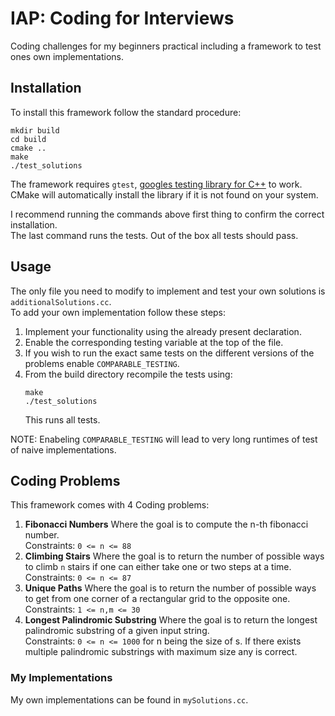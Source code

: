 # IAP: Coding for Interviews
Coding challenges for my beginners practical including a framework to test ones own implementations.

## Installation
To install this framework follow the standard procedure:
```
mkdir build
cd build
cmake ..
make
./test_solutions
```
The framework requires `gtest`, [googles testing library for C++](https://github.com/google/googletest) to work. CMake will automatically install the library if it is not found on your system.  

I recommend running the commands above first thing to confirm the correct installation.  
The last command runs the tests. Out of the box all tests should pass.  

## Usage
The only file you need to modify to implement and test your own solutions is `additionalSolutions.cc`.  
To add your own implementation follow these steps:  
1. Implement your functionality using the already present declaration.  
2. Enable the corresponding testing variable at the top of the file.
3. If you wish to run the exact same tests on the different versions of the problems enable `COMPARABLE_TESTING`.  
4. From the build directory recompile the tests using:
    ````
    make
    ./test_solutions
    ````
    This runs all tests.

NOTE: Enabeling `COMPARABLE_TESTING` will lead to very long runtimes of test of naive implementations.

## Coding Problems
This framework comes with 4 Coding problems:
1. **Fibonacci Numbers**
    Where the goal is to compute the n-th fibonacci number.  
    Constraints: `0 <= n <= 88`
2. **Climbing Stairs**
    Where the goal is to return the number of possible ways to climb `n` stairs if one can either take one or two steps at a time.  
    Constraints: `0 <= n <= 87`
3. **Unique Paths**
    Where the goal is to return the number of possible ways to get from one corner of a rectangular grid to the opposite one.  
    Constraints: `1 <= n,m <= 30`
4. **Longest Palindromic Substring**
    Where the goal is to return the longest palindromic substring of a given input string.  
    Constraints: `0 <= n <= 1000` for n being the size of s. If there exists multiple palindromic substrings with maximum size any is correct.

### My Implementations
My own implementations can be found in `mySolutions.cc`. 
